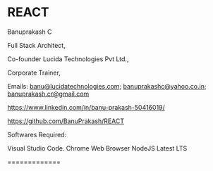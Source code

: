 # REACT
Banuprakash C

Full Stack Architect,

Co-founder Lucida Technologies Pvt Ltd.,

Corporate Trainer,

Emails: banu@lucidatechnologies.com; banuprakashc@yahoo.co.in; banuprakash.cr@gmail.com

https://www.linkedin.com/in/banu-prakash-50416019/

https://github.com/BanuPrakash/REACT

Softwares Required:

Visual Studio Code.
Chrome Web Browser
NodeJS Latest LTS

=============
